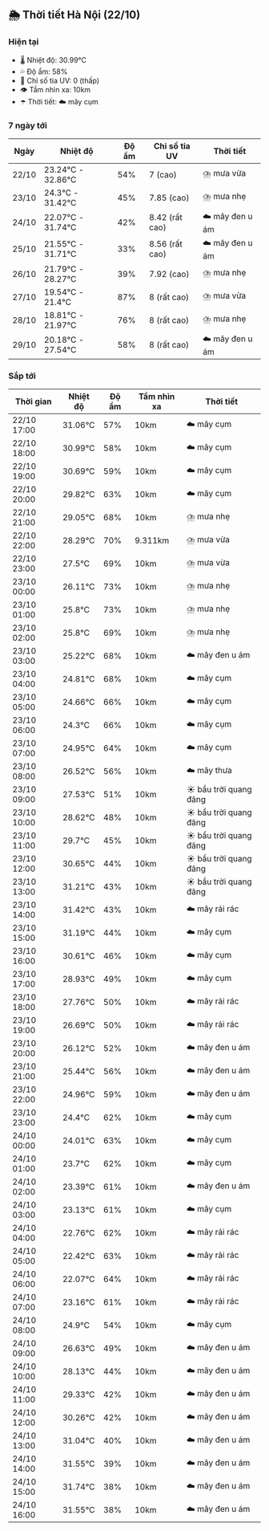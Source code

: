 ## 🌦️ Thời tiết Hà Nội (22/10)

### Hiện tại

- 🌡️ Nhiệt độ: 30.99℃
- 💦 Độ ẩm: 58%
- 🌟 Chỉ số tia UV: 0 (thấp)
- 👁️ Tầm nhìn xa: 10km
- ☂️ Thời tiết: ☁️ mây cụm

### 7 ngày tới

| Ngày | Nhiệt độ | Độ ẩm | Chỉ số tia UV | Thời tiết |
| --- | --- | --- | --- | --- |
| 22/10 | 23.24℃ - 32.86℃ | 54% | 7 (cao) | ⛈️ mưa vừa |
| 23/10 | 24.3℃ - 31.42℃ | 45% | 7.85 (cao) | ⛈️ mưa nhẹ |
| 24/10 | 22.07℃ - 31.74℃ | 42% | 8.42 (rất cao) | ☁️ mây đen u ám |
| 25/10 | 21.55℃ - 31.71℃ | 33% | 8.56 (rất cao) | ☁️ mây đen u ám |
| 26/10 | 21.79℃ - 28.27℃ | 39% | 7.92 (cao) | ⛈️ mưa nhẹ |
| 27/10 | 19.54℃ - 21.4℃ | 87% | 8 (rất cao) | ⛈️ mưa vừa |
| 28/10 | 18.81℃ - 21.97℃ | 76% | 8 (rất cao) | ⛈️ mưa nhẹ |
| 29/10 | 20.18℃ - 27.54℃ | 58% | 8 (rất cao) | ☁️ mây đen u ám |

### Sắp tới

| Thời gian | Nhiệt độ | Độ ẩm | Tầm nhìn xa | Thời tiết |
| --- | --- | --- | --- | --- |
| 22/10 17:00 | 31.06℃ | 57% | 10km | ☁️ mây cụm |
| 22/10 18:00 | 30.99℃ | 58% | 10km | ☁️ mây cụm |
| 22/10 19:00 | 30.69℃ | 59% | 10km | ☁️ mây cụm |
| 22/10 20:00 | 29.82℃ | 63% | 10km | ☁️ mây cụm |
| 22/10 21:00 | 29.05℃ | 68% | 10km | ⛈️ mưa nhẹ |
| 22/10 22:00 | 28.29℃ | 70% | 9.311km | ⛈️ mưa vừa |
| 22/10 23:00 | 27.5℃ | 69% | 10km | ⛈️ mưa vừa |
| 23/10 00:00 | 26.11℃ | 73% | 10km | ⛈️ mưa nhẹ |
| 23/10 01:00 | 25.8℃ | 73% | 10km | ⛈️ mưa nhẹ |
| 23/10 02:00 | 25.8℃ | 69% | 10km | ⛈️ mưa nhẹ |
| 23/10 03:00 | 25.22℃ | 68% | 10km | ☁️ mây đen u ám |
| 23/10 04:00 | 24.81℃ | 68% | 10km | ☁️ mây cụm |
| 23/10 05:00 | 24.66℃ | 66% | 10km | ☁️ mây cụm |
| 23/10 06:00 | 24.3℃ | 66% | 10km | ☁️ mây cụm |
| 23/10 07:00 | 24.95℃ | 64% | 10km | ☁️ mây cụm |
| 23/10 08:00 | 26.52℃ | 56% | 10km | ☁️ mây thưa |
| 23/10 09:00 | 27.53℃ | 51% | 10km | ☀️ bầu trời quang đãng |
| 23/10 10:00 | 28.62℃ | 48% | 10km | ☀️ bầu trời quang đãng |
| 23/10 11:00 | 29.7℃ | 45% | 10km | ☀️ bầu trời quang đãng |
| 23/10 12:00 | 30.65℃ | 44% | 10km | ☀️ bầu trời quang đãng |
| 23/10 13:00 | 31.21℃ | 43% | 10km | ☀️ bầu trời quang đãng |
| 23/10 14:00 | 31.42℃ | 43% | 10km | ☁️ mây rải rác |
| 23/10 15:00 | 31.19℃ | 44% | 10km | ☁️ mây cụm |
| 23/10 16:00 | 30.61℃ | 46% | 10km | ☁️ mây cụm |
| 23/10 17:00 | 28.93℃ | 49% | 10km | ☁️ mây cụm |
| 23/10 18:00 | 27.76℃ | 50% | 10km | ☁️ mây rải rác |
| 23/10 19:00 | 26.69℃ | 50% | 10km | ☁️ mây rải rác |
| 23/10 20:00 | 26.12℃ | 52% | 10km | ☁️ mây đen u ám |
| 23/10 21:00 | 25.44℃ | 56% | 10km | ☁️ mây đen u ám |
| 23/10 22:00 | 24.96℃ | 59% | 10km | ☁️ mây đen u ám |
| 23/10 23:00 | 24.4℃ | 62% | 10km | ☁️ mây cụm |
| 24/10 00:00 | 24.01℃ | 63% | 10km | ☁️ mây cụm |
| 24/10 01:00 | 23.7℃ | 62% | 10km | ☁️ mây cụm |
| 24/10 02:00 | 23.39℃ | 61% | 10km | ☁️ mây đen u ám |
| 24/10 03:00 | 23.13℃ | 61% | 10km | ☁️ mây cụm |
| 24/10 04:00 | 22.76℃ | 62% | 10km | ☁️ mây rải rác |
| 24/10 05:00 | 22.42℃ | 63% | 10km | ☁️ mây rải rác |
| 24/10 06:00 | 22.07℃ | 64% | 10km | ☁️ mây rải rác |
| 24/10 07:00 | 23.16℃ | 61% | 10km | ☁️ mây rải rác |
| 24/10 08:00 | 24.9℃ | 54% | 10km | ☁️ mây cụm |
| 24/10 09:00 | 26.63℃ | 49% | 10km | ☁️ mây đen u ám |
| 24/10 10:00 | 28.13℃ | 44% | 10km | ☁️ mây đen u ám |
| 24/10 11:00 | 29.33℃ | 42% | 10km | ☁️ mây đen u ám |
| 24/10 12:00 | 30.26℃ | 42% | 10km | ☁️ mây đen u ám |
| 24/10 13:00 | 31.04℃ | 40% | 10km | ☁️ mây đen u ám |
| 24/10 14:00 | 31.55℃ | 39% | 10km | ☁️ mây đen u ám |
| 24/10 15:00 | 31.74℃ | 38% | 10km | ☁️ mây đen u ám |
| 24/10 16:00 | 31.55℃ | 38% | 10km | ☁️ mây đen u ám |
